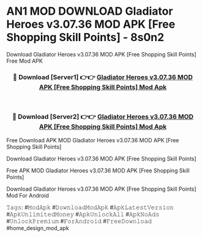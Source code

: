 # AN1 MOD DOWNLOAD Gladiator Heroes v3.07.36 MOD APK [Free Shopping Skill Points] - 8s0n2
Download Gladiator Heroes v3.07.36 MOD APK [Free Shopping Skill Points] Free Mod APK

<div align="center">
<h3>🔴 Download [Server1] 👉👉 <a href="https://apk-comot.site?title=Gladiator_Heroes_v3.07.36_MOD_APK_[Free_Shopping_Skill_Points]">Gladiator Heroes v3.07.36 MOD APK [Free Shopping Skill Points] Mod Apk</a></h3><br>

<h3>🔴 Download [Server2] 👉👉 <a href="https://apk-comot.site?title=Gladiator_Heroes_v3.07.36_MOD_APK_[Free_Shopping_Skill_Points]">Gladiator Heroes v3.07.36 MOD APK [Free Shopping Skill Points] Mod Apk</a></h3>
</div>


Free Download APK MOD Gladiator Heroes v3.07.36 MOD APK [Free Shopping Skill Points]

Download Gladiator Heroes v3.07.36 MOD APK [Free Shopping Skill Points] 

Free APK MOD Gladiator Heroes v3.07.36 MOD APK [Free Shopping Skill Points] 

Download Gladiator Heroes v3.07.36 MOD APK [Free Shopping Skill Points] Mod For Android

𝚃𝚊𝚐𝚜: #𝙼𝚘𝚍𝙰𝚙𝚔 #𝙳𝚘𝚠𝚗𝚕𝚘𝚊𝚍𝙼𝚘𝚍𝙰𝚙𝚔 #𝙰𝚙𝚔𝙻𝚊𝚝𝚎𝚜𝚝𝚅𝚎𝚛𝚜𝚒𝚘𝚗 #𝙰𝚙𝚔𝚄𝚗𝚕𝚒𝚖𝚒𝚝𝚎𝚍𝙼𝚘𝚗𝚎𝚢 #𝙰𝚙𝚔𝚄𝚗𝚕𝚘𝚌𝚔𝙰𝚕𝚕 #𝙰𝚙𝚔𝙽𝚘𝙰𝚍𝚜 #𝚄𝚗𝚕𝚘𝚌𝚔𝙿𝚛𝚎𝚖𝚒𝚞𝚖 #𝙵𝚘𝚛𝙰𝚗𝚍𝚛𝚘𝚒𝚍 #𝙵𝚛𝚎𝚎𝙳𝚘𝚠𝚗𝚕𝚘𝚊𝚍 #home_design_mod_apk